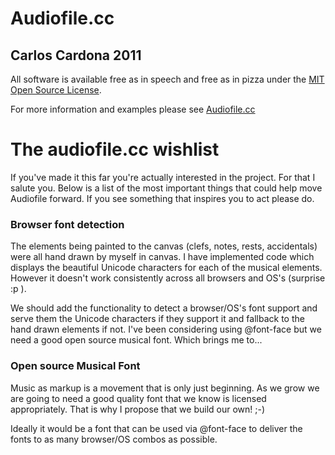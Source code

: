 Audiofile.cc
================================

Carlos Cardona 2011
-------------------

All software is available free as in speech and free as in pizza under the [MIT Open Source License](http://www.opensource.org/licenses/mit-license.php).

For more information and examples please see [Audiofile.cc](https://audiofile.cc)

The audiofile.cc wishlist
=========================

If you've made it this far you're actually interested in the project. For that I
salute you. Below is a list of the most important things that could help
move Audiofile forward. If you see something that inspires you to act please do.

### Browser font detection

The elements being painted to the canvas (clefs, notes, rests, accidentals) were
all hand drawn by myself in canvas. I have implemented code which displays the beautiful Unicode 
characters for each of the musical elements. However it doesn't work
consistently across all browsers and OS's (surprise :p ).

We should add the functionality to detect a browser/OS's font support and serve
them the Unicode characters if they support it and fallback to the hand drawn
elements if not. I've been considering using @font-face but we need a good open
source musical font. Which brings me to...

### Open source Musical Font

Music as markup is a movement that is only just beginning. As we grow we are
going to need a good quality font that we know is licensed appropriately. That is
why I propose that we build our own! ;-)

Ideally it would be a font that can be used via @font-face to deliver the fonts
to as many browser/OS combos as possible.
